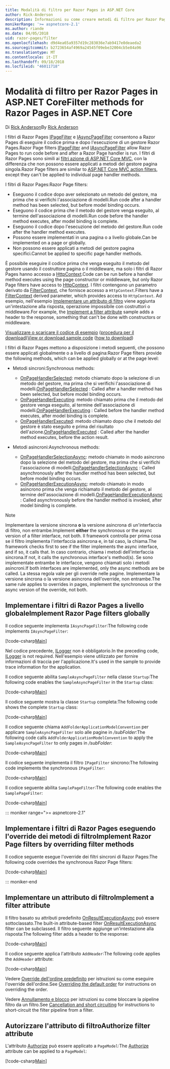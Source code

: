 ```yaml
---
title: Modalità di filtro per Razor Pages in ASP.NET Core
author: Rick-Anderson
description: Informazioni su come creare metodi di filtro per Razor Pages in ASP.NET Core.
monikerRange: '>= aspnetcore-2.1'
ms.author: riande
ms.date: 04/05/2018
uid: razor-pages/filter
ms.openlocfilehash: d9d4ea65a9357d19c283036e7ab9417e0deaeda2
ms.sourcegitcommit: b2723654af4969a24545f09ebe32004cb5e84a96
ms.translationtype: MT
ms.contentlocale: it-IT
ms.lasthandoff: 09/18/2018
ms.locfileid: "46011718"
---
```

# <a name="filter-methods-for-razor-pages-in-aspnet-core"></a><span data-ttu-id="96a6f-103">Modalità di filtro per Razor Pages in ASP.NET Core</span><span class="sxs-lookup"><span data-stu-id="96a6f-103">Filter methods for Razor Pages in ASP.NET Core</span></span>

<span data-ttu-id="96a6f-104">Di [Rick Anderson](https://twitter.com/RickAndMSFT)</span><span class="sxs-lookup"><span data-stu-id="96a6f-104">By [Rick Anderson](https://twitter.com/RickAndMSFT)</span></span>

<span data-ttu-id="96a6f-105">I filtri di Razor Pages [IPageFilter](/dotnet/api/microsoft.aspnetcore.mvc.filters.ipagefilter?view=aspnetcore-2.0) e [IAsyncPageFilter](/dotnet/api/microsoft.aspnetcore.mvc.filters.iasyncpagefilter?view=aspnetcore-2.0) consentono a Razor Pages di eseguire il codice prima e dopo l'esecuzione di un gestore Razor Pages.</span><span class="sxs-lookup"><span data-stu-id="96a6f-105">Razor Page filters [IPageFilter](/dotnet/api/microsoft.aspnetcore.mvc.filters.ipagefilter?view=aspnetcore-2.0) and [IAsyncPageFilter](/dotnet/api/microsoft.aspnetcore.mvc.filters.iasyncpagefilter?view=aspnetcore-2.0) allow Razor Pages to run code before and after a Razor Page handler is run.</span></span> <span data-ttu-id="96a6f-106">I filtri di Razor Pages sono simili ai [filtri azione di ASP.NET Core MVC](xref:mvc/controllers/filters#action-filters), con la differenza che non possono essere applicati a metodi del gestore pagina singola.</span><span class="sxs-lookup"><span data-stu-id="96a6f-106">Razor Page filters are similar to [ASP.NET Core MVC action filters](xref:mvc/controllers/filters#action-filters), except they can't be applied to individual page handler methods.</span></span> 

<span data-ttu-id="96a6f-107">I filtri di Razor Pages:</span><span class="sxs-lookup"><span data-stu-id="96a6f-107">Razor Page filters:</span></span>

* <span data-ttu-id="96a6f-108">Eseguono il codice dopo aver selezionato un metodo del gestore, ma prima che si verifichi l'associazione di modelli.</span><span class="sxs-lookup"><span data-stu-id="96a6f-108">Run code after a handler method has been selected, but before model binding occurs.</span></span>
* <span data-ttu-id="96a6f-109">Eseguono il codice prima che il metodo del gestore venga eseguito, al termine dell'associazione di modelli.</span><span class="sxs-lookup"><span data-stu-id="96a6f-109">Run code before the handler method executes, after model binding is complete.</span></span>
* <span data-ttu-id="96a6f-110">Eseguono il codice dopo l'esecuzione del metodo del gestore.</span><span class="sxs-lookup"><span data-stu-id="96a6f-110">Run code after the handler method executes.</span></span>
* <span data-ttu-id="96a6f-111">Possono essere implementati in una pagina o a livello globale.</span><span class="sxs-lookup"><span data-stu-id="96a6f-111">Can be implemented on a page or globally.</span></span>
* <span data-ttu-id="96a6f-112">Non possono essere applicati a metodi del gestore pagina specifici.</span><span class="sxs-lookup"><span data-stu-id="96a6f-112">Cannot be applied to specific page handler methods.</span></span>

<span data-ttu-id="96a6f-113">È possibile eseguire il codice prima che venga eseguito il metodo del gestore usando il costruttore pagina o il middleware, ma solo i filtri di Razor Pages hanno accesso a [HttpContext](/dotnet/api/microsoft.aspnetcore.mvc.razorpages.pagemodel.httpcontext?view=aspnetcore-2.0#Microsoft_AspNetCore_Mvc_RazorPages_PageModel_HttpContext).</span><span class="sxs-lookup"><span data-stu-id="96a6f-113">Code can be run before a handler method executes using the page constructor or middleware, but only Razor Page filters have access to [HttpContext](/dotnet/api/microsoft.aspnetcore.mvc.razorpages.pagemodel.httpcontext?view=aspnetcore-2.0#Microsoft_AspNetCore_Mvc_RazorPages_PageModel_HttpContext).</span></span> <span data-ttu-id="96a6f-114">I filtri contengono un parametro derivato da [FilterContext](/dotnet/api/microsoft.aspnetcore.mvc.filters.filtercontext?view=aspnetcore-2.0), che fornisce accesso a `HttpContext`.</span><span class="sxs-lookup"><span data-stu-id="96a6f-114">Filters have a [FilterContext](/dotnet/api/microsoft.aspnetcore.mvc.filters.filtercontext?view=aspnetcore-2.0) derived parameter, which provides access to `HttpContext`.</span></span> <span data-ttu-id="96a6f-115">Ad esempio, nell'esempio [Implementare un attributo di filtro](#ifa) viene aggiunta un'intestazione alla risposta, operazione impossibile con costruttori o middleware.</span><span class="sxs-lookup"><span data-stu-id="96a6f-115">For example, the [Implement a filter attribute](#ifa) sample adds a header to the response, something that can't be done with constructors or middleware.</span></span>

<span data-ttu-id="96a6f-116">[Visualizzare o scaricare il codice di esempio](https://github.com/aspnet/Docs/tree/master/aspnetcore/razor-pages/filter/sample/PageFilter) ([procedura per il download](xref:tutorials/index#how-to-download-a-sample))</span><span class="sxs-lookup"><span data-stu-id="96a6f-116">[View or download sample code](https://github.com/aspnet/Docs/tree/master/aspnetcore/razor-pages/filter/sample/PageFilter) ([how to download](xref:tutorials/index#how-to-download-a-sample))</span></span>

<span data-ttu-id="96a6f-117">I filtri di Razor Pages mettono a disposizione i metodi seguenti, che possono essere applicati globalmente o a livello di pagina:</span><span class="sxs-lookup"><span data-stu-id="96a6f-117">Razor Page filters provide the following methods, which can be applied globally or at the page level:</span></span>

* <span data-ttu-id="96a6f-118">Metodi sincroni:</span><span class="sxs-lookup"><span data-stu-id="96a6f-118">Synchronous methods:</span></span>

    * <span data-ttu-id="96a6f-119">[OnPageHandlerSelected](/dotnet/api/microsoft.aspnetcore.mvc.filters.ipagefilter.onpagehandlerselected?view=aspnetcore-2.0): metodo chiamato dopo la selezione di un metodo del gestore, ma prima che si verifichi l'associazione di modelli.</span><span class="sxs-lookup"><span data-stu-id="96a6f-119">[OnPageHandlerSelected](/dotnet/api/microsoft.aspnetcore.mvc.filters.ipagefilter.onpagehandlerselected?view=aspnetcore-2.0) : Called after a handler method has been selected, but before model binding occurs.</span></span>
    * <span data-ttu-id="96a6f-120">[OnPageHandlerExecuting](/dotnet/api/microsoft.aspnetcore.mvc.filters.ipagefilter.onpagehandlerexecuting?view=aspnetcore-2.0): metodo chiamato prima che il metodo del gestore venga eseguito, al termine dell'associazione di modelli.</span><span class="sxs-lookup"><span data-stu-id="96a6f-120">[OnPageHandlerExecuting](/dotnet/api/microsoft.aspnetcore.mvc.filters.ipagefilter.onpagehandlerexecuting?view=aspnetcore-2.0) : Called before the handler method executes, after model binding is complete.</span></span>
    * <span data-ttu-id="96a6f-121">[OnPageHandlerExecuted](/dotnet/api/microsoft.aspnetcore.mvc.filters.ipagefilter.onpagehandlerexecuted?view=aspnetcore-2.0): metodo chiamato dopo che il metodo del gestore è stato eseguito e prima del risultato dell'azione.</span><span class="sxs-lookup"><span data-stu-id="96a6f-121">[OnPageHandlerExecuted](/dotnet/api/microsoft.aspnetcore.mvc.filters.ipagefilter.onpagehandlerexecuted?view=aspnetcore-2.0) : Called after the handler method executes, before the action result.</span></span>

* <span data-ttu-id="96a6f-122">Metodi asincroni:</span><span class="sxs-lookup"><span data-stu-id="96a6f-122">Asynchronous methods:</span></span>

    * <span data-ttu-id="96a6f-123">[OnPageHandlerSelectionAsync](/dotnet/api/microsoft.aspnetcore.mvc.filters.iasyncpagefilter.onpagehandlerselectionasync?view=aspnetcore-2.0): metodo chiamato in modo asincrono dopo la selezione del metodo del gestore, ma prima che si verifichi l'associazione di modelli.</span><span class="sxs-lookup"><span data-stu-id="96a6f-123">[OnPageHandlerSelectionAsync](/dotnet/api/microsoft.aspnetcore.mvc.filters.iasyncpagefilter.onpagehandlerselectionasync?view=aspnetcore-2.0) : Called asynchronously after the handler method has been selected, but before model binding occurs.</span></span>
    * <span data-ttu-id="96a6f-124">[OnPageHandlerExecutionAsync](/dotnet/api/microsoft.aspnetcore.mvc.filters.iasyncpagefilter.onpagehandlerexecutionasync?view=aspnetcore-2.0): metodo chiamato in modo asincrono prima che venga richiamato il metodo del gestore, al termine dell'associazione di modelli.</span><span class="sxs-lookup"><span data-stu-id="96a6f-124">[OnPageHandlerExecutionAsync](/dotnet/api/microsoft.aspnetcore.mvc.filters.iasyncpagefilter.onpagehandlerexecutionasync?view=aspnetcore-2.0) : Called asynchronously before the handler method is invoked, after model binding is complete.</span></span>

> [!NOTE]
> <span data-ttu-id="96a6f-125">Implementare la versione sincrona **o** la versione asincrona di un'interfaccia di filtro, non entrambe.</span><span class="sxs-lookup"><span data-stu-id="96a6f-125">Implement **either** the synchronous or the async version of a filter interface, not both.</span></span> <span data-ttu-id="96a6f-126">Il framework controlla per prima cosa se il filtro implementa l'interfaccia asincrona e, in tal caso, la chiama.</span><span class="sxs-lookup"><span data-stu-id="96a6f-126">The framework checks first to see if the filter implements the async interface, and if so, it calls that.</span></span> <span data-ttu-id="96a6f-127">In caso contrario, chiama i metodi dell'interfaccia sincrona.</span><span class="sxs-lookup"><span data-stu-id="96a6f-127">If not, it calls the synchronous interface's method(s).</span></span> <span data-ttu-id="96a6f-128">Se sono implementate entrambe le interfacce, vengono chiamati solo i metodi asincroni.</span><span class="sxs-lookup"><span data-stu-id="96a6f-128">If both interfaces are implemented, only the async methods are be called.</span></span> <span data-ttu-id="96a6f-129">La stessa regola vale per gli override nelle pagine. Implementare la versione sincrona o la versione asincrona dell'override, non entrambe.</span><span class="sxs-lookup"><span data-stu-id="96a6f-129">The same rule applies to overrides in pages, implement the synchronous or the async version of the override, not both.</span></span>

## <a name="implement-razor-page-filters-globally"></a><span data-ttu-id="96a6f-130">Implementare i filtri di Razor Pages a livello globale</span><span class="sxs-lookup"><span data-stu-id="96a6f-130">Implement Razor Page filters globally</span></span>

<span data-ttu-id="96a6f-131">Il codice seguente implementa `IAsyncPageFilter`:</span><span class="sxs-lookup"><span data-stu-id="96a6f-131">The following code implements `IAsyncPageFilter`:</span></span>

[!code-csharp[Main](filter/sample/PageFilter/Filters/SampleAsyncPageFilter.cs?name=snippet1)]

<span data-ttu-id="96a6f-132">Nel codice precedente, [ILogger](/dotnet/api/microsoft.extensions.logging.ilogger?view=aspnetcore-2.0) non è obbligatorio.</span><span class="sxs-lookup"><span data-stu-id="96a6f-132">In the preceding code, [ILogger](/dotnet/api/microsoft.extensions.logging.ilogger?view=aspnetcore-2.0) is not required.</span></span> <span data-ttu-id="96a6f-133">Nell'esempio viene utilizzato per fornire informazioni di traccia per l'applicazione.</span><span class="sxs-lookup"><span data-stu-id="96a6f-133">It's used in the sample to provide trace information for the application.</span></span>

<span data-ttu-id="96a6f-134">Il codice seguente abilita `SampleAsyncPageFilter` nella classe `Startup`:</span><span class="sxs-lookup"><span data-stu-id="96a6f-134">The following code enables the `SampleAsyncPageFilter` in the `Startup` class:</span></span>

[!code-csharp[Main](filter/sample/PageFilter/Startup.cs?name=snippet2&highlight=11)]

<span data-ttu-id="96a6f-135">Il codice seguente mostra la classe `Startup` completa:</span><span class="sxs-lookup"><span data-stu-id="96a6f-135">The following code shows the complete `Startup` class:</span></span>

[!code-csharp[Main](filter/sample/PageFilter/Startup.cs?name=snippet1)]

<span data-ttu-id="96a6f-136">Il codice seguente chiama `AddFolderApplicationModelConvention` per applicare `SampleAsyncPageFilter` solo alle pagine in */subFolder*:</span><span class="sxs-lookup"><span data-stu-id="96a6f-136">The following code calls `AddFolderApplicationModelConvention` to apply the `SampleAsyncPageFilter` to only pages in */subFolder*:</span></span>

[!code-csharp[Main](filter/sample/PageFilter/Startup2.cs?name=snippet2)]

<span data-ttu-id="96a6f-137">Il codice seguente implementa il filtro `IPageFilter` sincrono:</span><span class="sxs-lookup"><span data-stu-id="96a6f-137">The following code implements the synchronous `IPageFilter`:</span></span>

[!code-csharp[Main](filter/sample/PageFilter/Filters/SamplePageFilter.cs?name=snippet1)]

<span data-ttu-id="96a6f-138">Il codice seguente abilita `SamplePageFilter`:</span><span class="sxs-lookup"><span data-stu-id="96a6f-138">The following code enables the `SamplePageFilter`:</span></span>

[!code-csharp[Main](filter/sample/PageFilter/StartupSync.cs?name=snippet2&highlight=11)]

::: moniker range=">= aspnetcore-2.1"

## <a name="implement-razor-page-filters-by-overriding-filter-methods"></a><span data-ttu-id="96a6f-139">Implementare i filtri di Razor Pages eseguendo l'override dei metodi di filtro</span><span class="sxs-lookup"><span data-stu-id="96a6f-139">Implement Razor Page filters by overriding filter methods</span></span>

<span data-ttu-id="96a6f-140">Il codice seguente esegue l'override dei filtri sincroni di Razor Pages:</span><span class="sxs-lookup"><span data-stu-id="96a6f-140">The following code overrides the synchronous Razor Page filters:</span></span>

[!code-csharp[Main](filter/sample/PageFilter/Pages/Index.cshtml.cs)]

::: moniker-end

<a name="ifa"></a>
## <a name="implement-a-filter-attribute"></a><span data-ttu-id="96a6f-141">Implementare un attributo di filtro</span><span class="sxs-lookup"><span data-stu-id="96a6f-141">Implement a filter attribute</span></span>

<span data-ttu-id="96a6f-142">Il filtro basato su attributi predefinito [OnResultExecutionAsync](/dotnet/api/microsoft.aspnetcore.mvc.filters.iasyncresultfilter.onresultexecutionasync?view=aspnetcore-2.0#Microsoft_AspNetCore_Mvc_Filters_IAsyncResultFilter_OnResultExecutionAsync_Microsoft_AspNetCore_Mvc_Filters_ResultExecutingContext_Microsoft_AspNetCore_Mvc_Filters_ResultExecutionDelegate_) può essere sottoclassato.</span><span class="sxs-lookup"><span data-stu-id="96a6f-142">The built-in attribute-based filter [OnResultExecutionAsync](/dotnet/api/microsoft.aspnetcore.mvc.filters.iasyncresultfilter.onresultexecutionasync?view=aspnetcore-2.0#Microsoft_AspNetCore_Mvc_Filters_IAsyncResultFilter_OnResultExecutionAsync_Microsoft_AspNetCore_Mvc_Filters_ResultExecutingContext_Microsoft_AspNetCore_Mvc_Filters_ResultExecutionDelegate_) filter can be subclassed.</span></span> <span data-ttu-id="96a6f-143">Il filtro seguente aggiunge un'intestazione alla risposta:</span><span class="sxs-lookup"><span data-stu-id="96a6f-143">The following filter adds a header to the response:</span></span>

[!code-csharp[Main](filter/sample/PageFilter/Filters/AddHeaderAttribute.cs)]

<span data-ttu-id="96a6f-144">Il codice seguente applica l'attributo `AddHeader`:</span><span class="sxs-lookup"><span data-stu-id="96a6f-144">The following code applies the `AddHeader` attribute:</span></span>

[!code-csharp[Main](filter/sample/PageFilter/Pages/Contact.cshtml.cs?name=snippet1)]

<span data-ttu-id="96a6f-145">Vedere [Override dell'ordine predefinito](xref:mvc/controllers/filters#overriding-the-default-order) per istruzioni su come eseguire l'override dell'ordine.</span><span class="sxs-lookup"><span data-stu-id="96a6f-145">See [Overriding the default order](xref:mvc/controllers/filters#overriding-the-default-order) for instructions on overriding the order.</span></span>

<span data-ttu-id="96a6f-146">Vedere [Annullamento e blocco](xref:mvc/controllers/filters#cancellation-and-short-circuiting) per istruzioni su come bloccare la pipeline filtro da un filtro.</span><span class="sxs-lookup"><span data-stu-id="96a6f-146">See [Cancellation and short circuiting](xref:mvc/controllers/filters#cancellation-and-short-circuiting) for instructions to short-circuit the filter pipeline from a filter.</span></span> 

<a name="auth"></a>
## <a name="authorize-filter-attribute"></a><span data-ttu-id="96a6f-147">Autorizzare l'attributo di filtro</span><span class="sxs-lookup"><span data-stu-id="96a6f-147">Authorize filter attribute</span></span>

<span data-ttu-id="96a6f-148">L'attributo [Authorize](/dotnet/api/microsoft.aspnetcore.authorization.authorizeattribute?view=aspnetcore-2.0) può essere applicato a `PageModel`:</span><span class="sxs-lookup"><span data-stu-id="96a6f-148">The [Authorize](/dotnet/api/microsoft.aspnetcore.authorization.authorizeattribute?view=aspnetcore-2.0) attribute can be applied to a `PageModel`:</span></span>

[!code-csharp[Main](filter/sample/PageFilter/Pages/ModelWithAuthFilter.cshtml.cs?highlight=7)]
